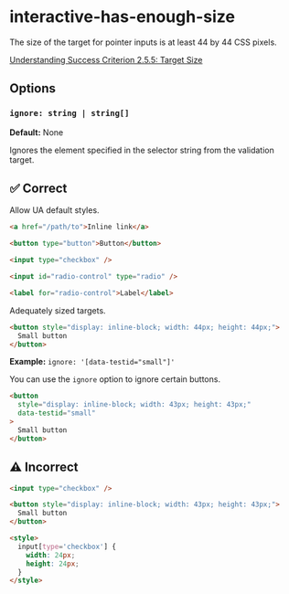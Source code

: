 # interactive-has-enough-size

The size of the target for pointer inputs is at least 44 by 44 CSS pixels.

[Understanding Success Criterion 2.5.5: Target Size](https://www.w3.org/WAI/WCAG21/Understanding/target-size.html)

## Options

### `ignore: string | string[]`

**Default:** None

Ignores the element specified in the selector string from the validation target.

## :white_check_mark: Correct

Allow UA default styles.

```html
<a href="/path/to">Inline link</a>

<button type="button">Button</button>

<input type="checkbox" />

<input id="radio-control" type="radio" />

<label for="radio-control">Label</label>
```

Adequately sized targets.

```html
<button style="display: inline-block; width: 44px; height: 44px;">
  Small button
</button>
```

**Example:** `ignore: '[data-testid="small"]'`

You can use the `ignore` option to ignore certain buttons.

```html ignore:"[data-testid='small']"
<button
  style="display: inline-block; width: 43px; height: 43px;"
  data-testid="small"
>
  Small button
</button>
```

## :warning: Incorrect

```html
<input type="checkbox" />

<button style="display: inline-block; width: 43px; height: 43px;">
  Small button
</button>

<style>
  input[type='checkbox'] {
    width: 24px;
    height: 24px;
  }
</style>
```
